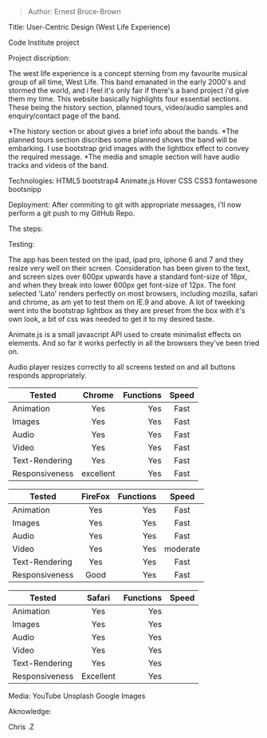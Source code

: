 >Author: Ernest Bruce-Brown 

Title: User-Centric Design (West Life Experience)

Code Institute project 

Project discription:

The west life experience is a concept sterning from my favourite musical group of all time, 
West Life. This band emanated in the early 2000's and stormed the world, and i 
feel it's only fair if there's a band project i'd give them my time. 
This website basically highlights four essential sections. These being the history section, 
planned tours, video/audio samples and enquiry/contact page of the band. 

*The history section or about gives a brief info about the bands.
*The planned tours section discribes some planned shows the band 
will be embarking. I use bootstrap grid images with the lightbox effect to
convey the required message.
*The media and smaple section will have audio tracks and videos of the band. 

Technologies:
HTML5 
bootstrap4
Animate.js 
Hover CSS
CSS3
fontawesone
bootsnipp



Deployment:
After commiting to git with appropriate messages, 
i'll now perform a git push to my GitHub Repo.
<p>The steps:</p>


Testing:

The app has been tested on the ipad, ipad pro, iphone 6 and 7 and they 
resize very well on their screen. Consideration has been given to the text, 
and screen sizes over 600px upwards have a standard font-size of 16px, 
and when they break into lower 600px get font-size of 12px.
The font selected 'Lato' renders perfectly on most browsers, 
including mozilla, safari and chrome, as am yet to test them on IE.9 and above.
A lot of tweeking went into the bootstrap lightbox as they are preset from the 
box with it's own look, a bit of css was needed to get it to my desired taste. 

Animate.js is a small javascript API used to create minimalist effects on elements. 
And so far it works perfectly in all the browsers they've been tried on.

Audio player resizes correctly to all screens tested on and all buttons responds
appropriately.



|    Tested      |    Chrome     | Functions  |   Speed   |    
| -------------  |:-------------:|  ---------:|:---------:|
| Animation      |    Yes        |     Yes    |   Fast    |
| Images         |    Yes        |     Yes    |   Fast    |
| Audio          |    Yes        |     Yes    |   Fast    |
| Video          |    Yes        |     Yes    |   Fast    |
| Text-Rendering |    Yes        |     Yes    |   Fast    |
| Responsiveness |   excellent   |     Yes    |   Fast    |

|    Tested      |     FireFox   | Functions  |   Speed   |    
| -------------  |:-------------:|  ---------:|:---------:|
| Animation      |    Yes        |     Yes    |    Fast   |
| Images         |    Yes        |     Yes    |    Fast   |
| Audio          |    Yes        |     Yes    |    Fast   |
| Video          |    Yes        |     Yes    |  moderate |
| Text-Rendering |    Yes        |     Yes    |   Fast    |
| Responsiveness |    Good       |     Yes    |   Fast    |

|    Tested      |     Safari    | Functions  |   Speed   |    
| -------------  |:-------------:|  ---------:|:---------:|
| Animation      |    Yes        |     Yes    |           |
| Images         |    Yes        |     Yes    |           |
| Audio          |    Yes        |     Yes    |           |
| Video          |    Yes        |     Yes    |           |
| Text-Rendering |    Yes        |     Yes    |           |
| Responsiveness |    Excellent  |     Yes    |           |






Media:
YouTube
Unsplash
Google Images



Aknowledge:

Chris .Z 







